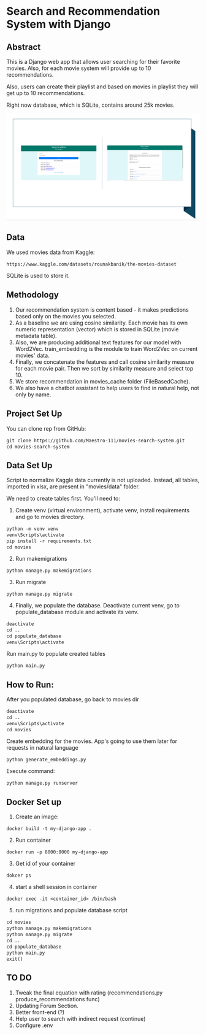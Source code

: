 # Search and Recommendation System with Django

## Abstract
This is a Django web app that allows user searching for their favorite movies.
Also, for each movie system will provide up to 10 recommendations. 

Also, users can create their playlist and based on movies in playlist they will get up to 10 recommendations. 

Right now database, which is SQLite, contains around 25k movies.

<img width="1300" alt="teaser" src="./figure/sample.PNG">

## Data

We used movies data from Kaggle:

```
https://www.kaggle.com/datasets/rounakbanik/the-movies-dataset
```

SQLite is used to store it. 

## Methodology

1. Our recommendation system is content based - it makes predictions based only on the movies you selected.
2. As a baseline we are using cosine similarity. Each movie has its own numeric representation (vector) which is stored in SQLite (movie metadata table).
3. Also, we are producing additional text features for our model with Word2Vec. train_embedding is the module to train Word2Vec on current movies' data.
4. Finally, we concatenate the features and call cosine similarity measure for each movie pair. Then we sort by similarity measure and select top 10.
5. We store recommendation in movies_cache folder (FileBasedCache).
6. We also have a chatbot assistant to help users to find in natural help, not only by name.

## Project Set Up

You can clone rep from GitHub:

```
git clone https://github.com/Maestro-111/movies-search-system.git
cd movies-search-system
```

## Data Set Up

Script to normalize Kaggle data currently is not uploaded.
Instead, all tables, imported in xlsx, are present in "movies/data" folder.

We need to create tables first. You'll need to:

1) Create venv (virtual environment), activate venv, install requirements and go to movies directory.

```
python -m venv venv
venv\Scripts\activate
pip install -r requirements.txt 
cd movies
```

2) Run makemigrations

```
python manage.py makemigrations
```

3) Run migrate

```
python manage.py migrate
```

4) Finally, we populate the database. Deactivate current venv, go to populate_database module and activate its venv.

```
deactivate
cd ..
cd populate_database
venv\Scripts\activate
```

Run main.py to populate created tables

```
python main.py
```

## How to Run:

After you populated database, go back to movies dir
```
deactivate
cd ..
venv\Scripts\activate
cd movies
```

Create embedding for the movies. App's going to use them later for requests in natural language

```
python generate_embeddings.py
```

Execute command:

```
python manage.py runserver
```


## Docker Set up

1) Create an image:

```
docker build -t my-django-app .
```

2) Run container 

```
docker run -p 8000:8000 my-django-app
```

3) Get id of your container 

```
dokcer ps 
```

4) start a shell session in container

```
docker exec -it <container_id> /bin/bash
```

5) run migrations and populate database script

```
cd movies
python manage.py makemigrations
python manage.py migrate
cd ..
cd populate_database
python main.py
exit()
```


## TO DO

1. Tweak the final equation with rating (recommendations.py produce_recommendations func) 
2. Updating Forum Section.
3. Better front-end (?)
4. Help user to search with indirect request (continue)
5. Configure .env








